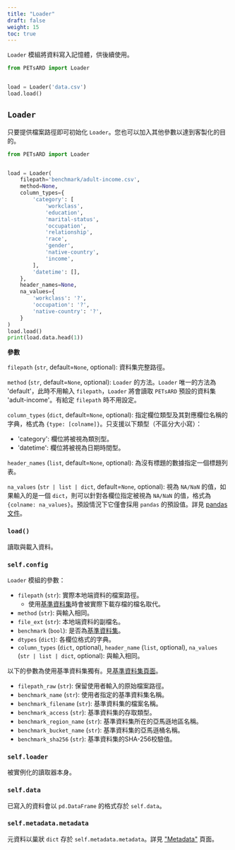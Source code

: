 ```yaml
---
title: "Loader"
draft: false
weight: 15
toc: true
---
```


`Loader` 模組將資料寫入記憶體，供後續使用。

```python
from PETsARD import Loader


load = Loader('data.csv')
load.load()
```

## `Loader`

只要提供檔案路徑即可初始化 `Loader`。您也可以加入其他參數以達到客製化的目的。

```Python
from PETsARD import Loader


load = Loader(
    filepath='benchmark/adult-income.csv',
    method=None,
    column_types={
        'category': [
            'workclass',
            'education',
            'marital-status',
            'occupation',
            'relationship',
            'race',
            'gender',
            'native-country',
            'income',
        ],
        'datetime': [],
    },
    header_names=None,
    na_values={
        'workclass': '?',
        'occupation': '?',
        'native-country': '?',
    }
)
load.load()
print(load.data.head(1))
```

**參數**

`filepath` (`str`, default=`None`, optional): 資料集完整路徑。

`method` (`str`, default=`None`, optional): `Loader` 的方法。`Loader` 唯一的方法為 'default'，此時不用輸入 `filepath`，`Loader` 將會讀取 `PETsARD` 預設的資料集 'adult-income'。有給定 `filepath` 時不用設定。

`column_types` (`dict`, default=`None`, optional): 指定欄位類型及其對應欄位名稱的字典，格式為 `{type: [colname]}`。只支援以下類型（不區分大小寫）：

- 'category': 欄位將被視為類別型。
- 'datetime': 欄位將被視為日期時間型。

`header_names` (`list`, default=`None`, optional): 為沒有標題的數據指定一個標題列表。

`na_values` (`str | list | dict`, default=`None`, optional): 視為 `NA/NaN` 的值，如果輸入的是一個 `dict`，則可以針對各欄位指定被視為 `NA/NaN` 的值，格式為 `{colname: na_values}`。預設情況下它僅會採用 `pandas` 的預設值。詳見 [pandas 文件](https://pandas.pydata.org/pandas-docs/stable/reference/api/pandas.read_csv.html)。

### `load()`

讀取與載入資料。

### `self.config`

`Loader` 模組的參數：

- `filepath` (`str`): 實際本地端資料的檔案路徑。
  - 使用[基準資料集](PETsARD/zh-tw/docs/usage/06_benchmark-datasets/)時會被實際下載存檔的檔名取代。
- `method` (`str`): 與輸入相同。
- `file_ext` (`str`): 本地端資料的副檔名。
- `benchmark` (`bool`): 是否為[基準資料集](PETsARD/zh-tw/docs/usage/06_benchmark-datasets/)。
- `dtypes` (`dict`): 各欄位格式的字典。
- `column_types` (`dict`, optional), `header_name` (`list`, optional), `na_values` (`str | list | dict`, optional): 與輸入相同。

以下的參數為使用基準資料集獨有。見[基準資料集頁面](PETsARD/zh-tw/docs/usage/06_benchmark-datasets/)。

- `filepath_raw` (`str`): 保留使用者輸入的原始檔案路徑。
- `benchmark_name` (`str`): 使用者指定的基準資料集名稱。
- `benchmark_filename` (`str`): 基準資料集的檔案名稱。
- `benchmark_access` (`str`): 基準資料集的存取類型。
- `benchmark_region_name` (`str`): 基準資料集所在的亞馬遜地區名稱。
- `benchmark_bucket_name` (`str`): 基準資料集的亞馬遜桶名稱。
- `benchmark_sha256` (`str`): 基準資料集的SHA-256校驗值。

### `self.loader`

被實例化的讀取器本身。

### `self.data`

已寫入的資料會以 `pd.DataFrame` 的格式存於 `self.data`。

### `self.metadata.metadata`

元資料以巢狀 `dict` 存於 `self.metadata.metadata`。詳見 ["Metadata"](PETsARD/zh-tw/docs/usage/05_metadata/) 頁面。
